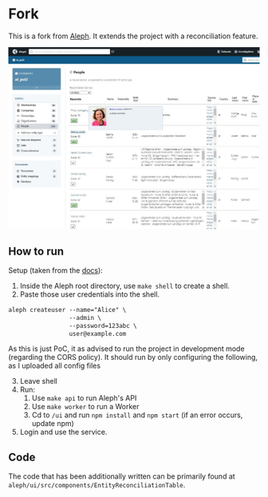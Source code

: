 # Fork
This is a fork from [Aleph](https://github.com/alephdata/aleph). It extends the project with a reconciliation feature.

![img](./Sc_Aleph_Reconcile.JPG)

## How to run

Setup (taken from the [docs](https://docs.alephdata.org/developers/installation)):

1. Inside the Aleph root directory, use `make shell` to create a shell.
2. Paste those user credentials into the shell.
```
aleph createuser --name="Alice" \
                 --admin \
                 --password=123abc \
                 user@example.com
```
As this is just PoC, it as advised to run the project in development mode (regarding the CORS policy). It should run by only configuring the following, as I uploaded all config files

3. Leave shell 
4. Run:
	1. Use `make api` to run Aleph's API
	2. Use `make worker` to run a Worker
	3. Cd to `/ui` and run `npm install` and `npm start` (if an error occurs, update npm)
5. Login and use the service.

## Code
The code that has been additionally written can be primarily found at `aleph/ui/src/components/EntityReconciliationTable`.
